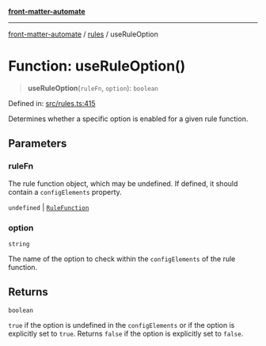 [**front-matter-automate**](../../README.md)

***

[front-matter-automate](../../modules.md) / [rules](../README.md) / useRuleOption

# Function: useRuleOption()

> **useRuleOption**(`ruleFn`, `option`): `boolean`

Defined in: [src/rules.ts:415](https://github.com/Christian-Me/folder-to-tags-plugin/blob/c4f3804089f2bfe27979efdfa349dd5a9da04cc5/src/rules.ts#L415)

Determines whether a specific option is enabled for a given rule function.

## Parameters

### ruleFn

The rule function object, which may be undefined. If defined, it should contain a `configElements` property.

`undefined` | [`RuleFunction`](../interfaces/RuleFunction.md)

### option

`string`

The name of the option to check within the `configElements` of the rule function.

## Returns

`boolean`

`true` if the option is undefined in the `configElements` or if the option is explicitly set to `true`.
         Returns `false` if the option is explicitly set to `false`.
